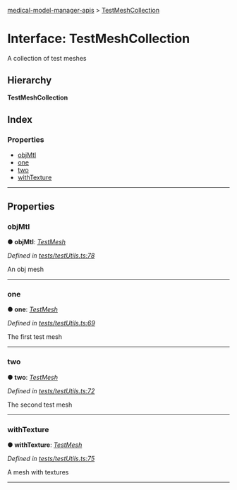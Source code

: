 [medical-model-manager-apis](../README.md) > [TestMeshCollection](../interfaces/testmeshcollection.md)

# Interface: TestMeshCollection

A collection of test meshes

## Hierarchy

**TestMeshCollection**

## Index

### Properties

* [objMtl](testmeshcollection.md#objmtl)
* [one](testmeshcollection.md#one)
* [two](testmeshcollection.md#two)
* [withTexture](testmeshcollection.md#withtexture)

---

## Properties

<a id="objmtl"></a>

###  objMtl

**● objMtl**: *[TestMesh](testmesh.md)*

*Defined in [tests/testUtils.ts:78](https://github.com/drryanjames/medical-model-management-apis/blob/8ee5c63/src/tests/testUtils.ts#L78)*

An obj mesh

___
<a id="one"></a>

###  one

**● one**: *[TestMesh](testmesh.md)*

*Defined in [tests/testUtils.ts:69](https://github.com/drryanjames/medical-model-management-apis/blob/8ee5c63/src/tests/testUtils.ts#L69)*

The first test mesh

___
<a id="two"></a>

###  two

**● two**: *[TestMesh](testmesh.md)*

*Defined in [tests/testUtils.ts:72](https://github.com/drryanjames/medical-model-management-apis/blob/8ee5c63/src/tests/testUtils.ts#L72)*

The second test mesh

___
<a id="withtexture"></a>

###  withTexture

**● withTexture**: *[TestMesh](testmesh.md)*

*Defined in [tests/testUtils.ts:75](https://github.com/drryanjames/medical-model-management-apis/blob/8ee5c63/src/tests/testUtils.ts#L75)*

A mesh with textures

___

